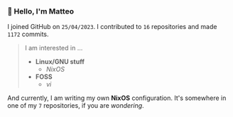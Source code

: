 ### 👋 Hello, I'm Matteo

I joined GitHub on `25/04/2023`.
I contributed to `16` repositories and made `1172` commits.

> I am interested in ...
> 
> - **Linux/GNU stuff**
>     - *NixOS*
> - **FOSS**
>   - *vi*

And currently, I am writing my own **NixOS** configuration. It's somewhere in one of my `7` repositories, if you are *wondering*.
